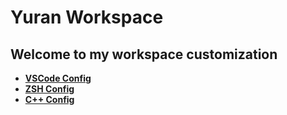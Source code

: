 # Yuran Workspace

## Welcome to my workspace customization

- [**VSCode Config**](./vscode_config)
- [**ZSH Config**](./zsh_config)
- [**C++ Config**](./cpp_config)
